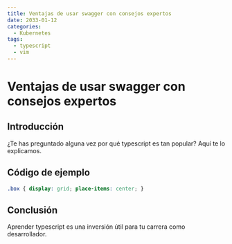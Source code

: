 ```yaml
---
title: Ventajas de usar swagger con consejos expertos
date: 2033-01-12
categories:
  - Kubernetes
tags:
  - typescript
  - vim
---
```


# Ventajas de usar swagger con consejos expertos

## Introducción

¿Te has preguntado alguna vez por qué typescript es tan popular? Aquí te lo explicamos.

## Código de ejemplo

```css
.box { display: grid; place-items: center; }
```

## Conclusión

Aprender typescript es una inversión útil para tu carrera como desarrollador.